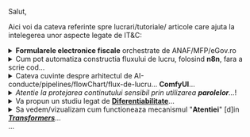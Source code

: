 Salut,

Aici voi da cateva referinte spre lucrari/tutoriale/ articole care ajuta la intelegerea unor aspecte legate de IT&C:

<details>
<summary><b>Formularele electronice fiscale</b> orchestrate de ANAF/MFP/eGov.ro</summary>

 <hr/>
<br/>

[eGuvernare](https://www.e-guvernare.ro/): [formulare fiscale](https://www.anaf.ro/anaf/internet/ANAF/asistenta_contribuabili/declararea_obligatiilor_fiscale/toate_formularele)

Formularele fiscale de tip [PDF-form](https://stackoverflow.com/questions/9139787/how-to-fill-pdf-form-in-php)([soft-A](https://www.sitepoint.com/filling-pdf-forms-pdftk-php/)) sunt [formulare inteligente](https://learn.microsoft.com/en-us/training/browse/?products=windows&subjects=artificial-intelligence), care poseda  validari precum si alte facilitati specifice editarii.

ex. Tutorial Youtube - Completare [Declaratie Unica](https://www.solo.ro/blog/despre-declaratia-unica)[(**DU**)](https://www.youtube.com/watch?v=taL9NjONa2A&ab_channel=VlogdeIT) [**D212**](https://static.anaf.ro/static/10/Anaf/Declaratii_R/declaratie_unica.html)si transmitere in [SPV](https://www.anaf.ro/anaf/internet/ANAF/servicii_online/inregistrare_utilizatori) al [ANAF](https://static.anaf.ro/static/10/Anaf/AsistentaContribuabili_r/Ghid_profesii_liberale_05022021.pdf)

ex. [D200](https://static.anaf.ro/static/10/Anaf/Declaratii_R/AplicatiiDec/Instructiuni_completare_D200.pdf)

Sunt [multe situatii](https://www.reddit.com/r/RoFiscalitate2/comments/1byx0iq/declaratie_unica_venituri_din_freelancing_2024_si/?rdt=46309&onetap_auto=true&one_tap=true) si cred ca ar trebui efectuat un studiu complex legal,financiar si contabil si ...

nu stiu cate persoane se pricep la toate astea....

Puteti gasi aici instructiuni privind depunerea [online](https://static.anaf.ro/static/10/Anaf/Declaratii_R/instructiuni/instructiuni2.6.htm) a declaratiilor

La momentul completarii declaratiilor, inerent(in mod inevitabil) pot aparea [erori](https://static.anaf.ro/static/10/Anaf/declunica/Erori_frecventev5.pdf).

[Corectarea declaratiilor](https://mfinante.gov.ro/documents/35673/254042/Ciofliceanu05.pdf) poate constitui un subiect incitant in relatia cu ANAF.

Trebuie sa vedem si partea plina a paharului si anume ca exista domenii(ex. [agricol](https://www.portalcodulfiscal.ro/completare-declaratie-venituri-din-activitati-agricole-61742.htm)) unde sunt cateva programe de finantare, dar pt asta trebuie sa aveti o activitate de raportare fidela/corecta catre ANAF.


Un [exemplu](https://docs.oasis-open.org/ubl/os-UBL-2.2/xml/UBL-Invoice-2.1-Example.xml) [trivial](https://github.com/Tradeshift/tradeshift-ubl-xsd/blob/master/src/test/resources/org/oasis-open/ubl/examples/UBL-Invoice-2.1-Example-Trivial.xml)(simplu) al unei facturi [UBL 2.1](https://facturis-online.ro/tag/xml-e-factura)

<hr/>
<br/>

</details>

<details>
 <summary>Cum pot automatiza constructia fluxului de lucru, folosind <b>n8n</b>, fara a scrie cod...</summary>
<hr/>
<br/>

Daca vreti sa automatizati([fara cod](https://docs.n8n.io/try-it-out/quickstart/)) fluxul (sa spunem...financiar) de lucru (ex. facturi,plati) atunci puteti opta pt [n8n sau zapier](https://www.hostinger.com/tutorials/what-is-n8n?utm_campaign=Generic-Tutorials-DSA|NT:Se|LO:Other-EU&utm_medium=ppc&gad_source=1&gbraid=0AAAAADMy-hbGbrh6IXeJJ2MZFS9V2fc5Z&gclid=Cj0KCQjw_JzABhC2ARIsAPe3ynom_zR-klNufn1sk5n3PNk8dByNkBcgW2wZFKF0KMzNxnsEnKZVJlkaAh9CEALw_wcB)

Managerul fluxului de lucru [**n8n**](https://luhhu.com/blog/is-n8n-a-rpa) ofera avantajul ca poate fi "selhosted"(autogazduit... si prin urmare/adica beneficiaza de un suport de gaduire gratuit!)...un astfel de exemplu este si acest [proiect-AI](https://github.com/n8n-io/self-hosted-ai-starter-kit).

As mai mentiona faptul ca [**n8n**](https://www.reddit.com/r/n8n/comments/1gchb5j/n8n_as_replacement_for_major_rpa_tools/) se ocupa de integrarea diverselor API-uri, in timp ce un [***RPA***](https://www.zaptest.com/ro/6-tipuri-de-rpa-robotic-process-automation-pe-care-trebuie-sa-le-cunoasteti)-ul se ocupa de crearea de "(ro)boti" care sa inlocuiasca [activitatile/actiunilor-procesuale repetitive ale oamenilor/umane](https://www.sostenia.ro/en/blog/sostenia-blog-1/what-does-rpa-mean-4)(extrage date, completarea automată a formularelor/introducerea de date, logarea în aplicații, mutarea fișierelor și dosarelor și poate efectua multe alte acțiuni...)

<hr/>
<br/>

</details>

<details>
 <summary>Cateva cuvinte despre arhitectul de AI-conducte/pipelines/flowChart/flux-de-lucru... <b>ComfyUI</b>...</summary>

<hr/>
<br/>

Pentru a folosi generatorul-AI [**text-to-2D-Image**](https://comfyui-wiki.com/en/install/install-comfyui/comfyui-desktop-installation-guide), intitulat [**ComfyUI-desktop**](https://www.youtube.com/watch?v=t5F9ehZ7MhQ&ab_channel=FahdMirza), este recomandat sa folosim [NSIS](https://www.electron.build/nsis.html)-[installer(x64)](https://stable-diffusion-art.com/how-to-install-comfyui/)-ul [acesta](https://www.comfy.org/download) pentru ***Windows***(ori ***macOS***; desi se poate instala si sub ***Linux***!); Daca instalati acest produs-desktop([***ComfyUI***](https://github.com/comfyanonymous/ComfyUI)) sub ***Windows*** trabuie sa stiti ca acesta va avea ca "HOME_DIRECTORY" folderul intitulat "[***C:\Users\\{your_user_logged_name}\AppData\Local\Programs\\@comfyorgcomfyui-electron\\***](https://github.com/Comfy-Org/desktop?tab=readme-ov-file)".

Trebuie spus ca ar mai exista si varianta de instalare [***ComfyUI***](https://www.stablediffusiontutorials.com/2024/01/install-comfy-ui-locally.html) intr-un mediu-protejat... folosind [**conda**](https://comfyui.org/en/windows-native-comfyui-install) sau [**venv**](https://www.mimicpc.com/learn/comfyui-beginners-guide).

[***ComfyUI***](https://docs.comfy.org/get_started/first_generation) vă permite să proiectați și să executați conducte(pipeline/workflow) de difuzie-stabila avansate folosind o interfață(grafica-utilizator: UI) bazată pe graf[ic]/noduri/diagramă(desenata...fara a fi nevoiti sa scrieti cod!!!), fiind disponibil pe Windows, Linux și macOS; La prima instalare va va solicita sa instalati versiunea adecvata de [***CheckPoint***](https://blenderneko.github.io/ComfyUI-docs/Core%20Nodes/Loaders/LoadCheckpoint/)([***CkPt***](https://www.youtube.com/watch?v=JPiNFtoBi_Q&ab_channel=ATELIERDESIGNA)).  [***CkPt***](https://www.youtube.com/watch?v=z5Y9L31ug4E&ab_channel=SanningArkitekter)-ul va reduce/elimina zgomotul-latent; Odata cu instalarea nodului [***CkPt***](https://pypi.org/project/comfy-cli/), se vor instala alte 2 modele: 
 - ***CLIP*** - Model utilizat pentru codificarea solicitărilor(prompt-ului) de text.
 - ***VAE***  - Model utilizat pentru codificarea și decodarea imaginilor către și din spațiul-latent.

Asadar, nodul-incarcator(***Checkpoint***) poate fi folosit pentru a *încărca* un *model-de-difuzie*; *Modelele-de-difuzie* sunt folosite pentru a elimina zgomotul-latent. 
<br/>Totodata, acest nod([***Checkpoint***](https://www.youtube.com/watch?v=ndMfwL13HR0&ab_channel=TheAITyrant)) va oferi, de asemenea, modelele ***VAE*** și ***CLIP***, adecvate(corespunzatoare/corelate cu acest[ui] nod-incarcator!).

[***ComfyUI(desktop)***](https://www.gpu-mart.com/blog/how-to-install-comfyui) este de fapt un server. Pentru a ne putea conecta la acest server-***ComfyUI*** sin programele noastre Python, va trtebui mai intai sa instalati un client-***ComfyUI***), folosind urmatoare comanda-shell(cmd.exe ...pt a lansa consola/terminalul si apoi pt introducerea ulterioara a urmatoarei comenzii-DOS):

    pip install comfy-cli

Ar fi util ca in prealabil sa va actualizati versiunea de **pip** , utlizand urmatoarea comanda:

    python.exe -m pip install --upgrade pip

*Remarca*: Este recomandat sa aveti instalata in prealabil, versiunea **3.12** de **Python**!

Apoi urmeaza comanda-shell de instalare:

    comfy install

La final(dupa instalare) vi se va oferi calea folder-ului in care s-au instalat fisierele aferente:
<br/>***C:\Users\\{your_user_logged_name}\Documents\comfy\ComfyUI\\***

Din  [scripturile-python](https://github.com/comfyanonymous/ComfyUI/tree/master/script_examples) date ca exemplu si care fac parte din acest produs/[server](https://www.youtube.com/watch?v=oVS1B1gflL8&ab_channel=PromptingPixels)-[***ComfyUI***](https://medium.com/@next.trail.tech/how-to-use-comfyui-api-with-python-a-complete-guide-f786da157d37), o sa vedeti ca serverul-[***ComfyUI***](https://comfyui.org/en/comfyui-windows-conda-venv) asculta(la adresa-URL: http://127.0.0.1:8188) pe portul ***8188***.

Pentru a accesa contextul grafic-utilizator eu am folosit insa adresa-URL **http://127.0.0.1:8000**, descoperita gratie acestui [articol](https://comfyui-wiki.com/en/faq/how-to-access-comfyui-on-lan); Aceasta adresa-URL poate fi regasita si daca cautati la **settings(rotita dintata)** si apoi click la sectiunea **About**(cautati/afisata in zona *Arguments*).

Daca insa doriti sa instalati versiunea portabila a [***ComfyUI***](https://www.unite.ai/ro/how-to-train-and-use-hunyuan-video-lora-models/) atunci [itinerarul](https://comfyui-wiki.com/en/install/install-comfyui/install-comfyui-on-windows) va fi cu totul altul;
<br/>Asadar pt a instala ***ComfyUI(portable)***(de sub ***Windows***) puteti arunca o privire asura acestui [articol](https://docs.comfy.org/installation/comfyui_portable_windows).

Daca doriti sa instalati managerul-[***ComfyUI***](https://play.kth.se/media/Tutorial+%E2%80%93+How+to+install+ComfyUI+and+ComfyUI+Manager/0_vpfgqb60/462220) atunci probabil ca acest [tutorial](https://stable-diffusion-art.com/comfyui-manager-install/) v-ar putea fi util!

Dupa cum vedeti subiectul [**ComfyUI**](https://www.reddit.com/r/StableDiffusion/comments/1k8kj66/hunyuan_3d_v25_is_awesome/?%24deep_link=true&correlation_id=efc00311-dff0-48f6-82b9-c7e2cde0a222&post_fullname=t3_1k8kj66&post_index=0&ref=email_digest&ref_campaign=email_digest&ref_source=email&utm_content=post_title&%243p=e_as&_branch_match_id=1408733888975067062&utm_medium=Email%20Amazon%20SES&_branch_referrer=H4sIAAAAAAAAA22P0U7DMAxFv6Z769YlWxmTJoSY%2BAE%2BIMoSpzVLk8hJKLzw7bgMeEKKpatz42t7LCXl42ZDYC2WtU5p7TFcNzI9NGIn0wmUziuWkXDAoL2q5E%2Fj0tXIx0Y885vnef3Tb%2BLEgLheir54OKNzNWMMTNibIJTMcns9XF%2F7ntVYw0fVQUmr3sReYVZ6hhwnWKIlp%2B%2FFzgIktWzVyHOhylZvIhF4XThZoWUOznSd3G5b61zX7g6ubw%2Fict%2BaOxDGQqeFENyXYi7KVe%2BD5hEcJ9XfLjcTg4V3djoGBG6JnjR6ZXGAXG5QGT0ljUP4382xkoFfj2EtkzIxFL6e6feYgsXD6pO%2FAxGGQV0ozhno9DQSX%2F8FmIoI6pcBAAA%3D) este unul generos iar eu am insistat un pic pe partea de [*instalare*](https://weirdwonderfulai.art/comfyui/getting-started-with-comfyui-in-2025/). Daca doriti insa sa nu va bateti capul cu acesta operatiune poate va veti indrepta atentia catre [**pinokio**](https://pinokio.computer/).
<br/>**Pinokio** odata [instalat](https://program.pinokio.computer/#/?id=install) va va propune o sumedenie de aplicatii (printre care si... **ComfyUI**) ce pot fi instalate/istalabile cu usurinta printr-un/care sunt aflate la doar ... un [simplu] click [distanta].


<hr/>
<br/>

</details>

<details>
 <summary><i>Atentie la protejarea continutului sensibil prin utilizarea <b>parolelor</b>...</i>!</summary>
 
<hr/>
<br/>

Intr-un mediu online tot mai "influentat" de AI, parolele lungi si complicate nu mai sunt sigure...[PswrdMngr](https://passwords.google.com/options?hl=ro)  & [MFA](https://www.stiripesurse.ro/s-a-schimbat-curentul-in-mediul-online-noile-parole-care-sunt-mult-mai-greu-de-spart-de-catre-hackeri_3662200.html) poate fi solutia salvatoare!

Într-o eră în care parolele pot fi sparte aproape la fel de repede cum sunt create, securitatea digitală reală nu mai înseamnă doar parole lungi, ci și soluții inteligente de protecție, cum ar fi managerii de parole(PswrdMngr) și autentificarea multifactorială(MFA).

Așa cum spun specialiștii citați de DNSC(Directoratul Național de Securitate Cibernetică) și publicația internațională IFL Science,
<br/>"în viitor, parola ta nu va mai fi prima linie de apărare, ci doar o piesă într-un sistem de protecție mult mai complex."

<hr/>
<br/>
</details>

<details>
 <summary>Va propun un studiu legat de <a href="https://ro.wikipedia.org/wiki/Calcul_diferen%C8%9Bial"><b>Diferentiabilitate</b></a>...</summary>

<hr/>
<br/>

O recomandare de lecturare interesanta o constituie si acest [articol](https://levelup.gitconnected.com/create-your-own-differentiable-n-body-simulation-with-python-jax-5868c71be866)

Autorul articolulului ne propune sa ne cream propria noastra [simulare N-body diferențiabilă](https://github.com/pmocz/nbody-jax) (utilizand [Python](https://medium.com/gitconnected/create-your-own-automatically-differentiable-simulation-with-python-jax-46951e120fbb)/[JAX](https://docs.jax.dev/en/latest/quickstart.html)).

Diferențierea automată (**autodiff**) este o tehnică puternică folosită în **AI** pentru a automatiza și a calcula eficient [***gradienții***](https://en.wikipedia.org/wiki/Gradient)(ori daca vreti, modificarile / variabilitatea / fluctuatiile / schimbarea / transformarea sau tranformabilitatea / masurarea sau masura / dinamica / analiza / interogarea / esantionarea / discretizarea/ evolutia / modelarea / simularea / pulsatia *continua/discreta*, in timp-real/temporala, a unei/unor valori oarecare, aferenta unui parametru/semnal/serii-temporal/e), pentru probleme/in scopuri de optimizar[e/i].

***Nota:***
<br/> Pana la urma, un semnal este urmarit/monitorizat/esantionat in timp la intervale de timp egale si oricat posibil de mici si i se masoara valorile asociate unui parametru/indicator(din multimea completa a acestor parametrii care descriu procesul studiat):
<br/> v0,v1,v2... aferent momentelor de timp t0,t1,t2...
<br/>Ceea ce se obtine de fapt este un **sir** de valori!
<br/>Nu cred ca ar fi cu totul eronat daca imediat ce rostiti cuvantul [**gradient**](https://ro.wikipedia.org/wiki/Gradient), v-ati duce cu gandul la  termenul de **sir**(privit ca notiune matematica/abstracta!)
<br/>Trebuie insa sa va raportati si la o marime de referinta strict monotona(strict  crescatoare ori strict descrescatoare) la care se raporteaza(in acest caz **timpul**!) care sa ne ajute sa obtinem o relatie de ordonare a avestor valori(in acest caz o ordonare in timp!-real) a valorilor-amplitudinale/variationale/graduale semnalului nostru/studiat... 
<br/>Asadar sirul de valori ordonat de catre timp ar defini gradientul!
<br/>Daca mai luam in calcul sa spunem o a 2 marime de referinta, hai sa spunem de spatiu(1D,2D,3D...) si am masura variabilitatea nu numai in functie de timp ci si de spatiu atunci am putea vorbi de [**camp de gradient**](https://www.reddit.com/r/AskPhysics/comments/4vnprq/why_does_every_gradient_field_have_to_be_a/?tl=ro)(iar un exemplu care imi vine imediat in minte este cel al campului-conjugat/complex/compus electro-magnetic, care este caracterizat de parametrii/marimile ce masoara intentitatile celor 2 componente E-electric si B-magnetic care vor pulsa/isi vor modifica valorile atat in timp cat si in spatiu)
<br/>In cazul [**campului de gratient**](https://math.fandom.com/ro/wiki/C%C3%A2mp_de_temperatur%C4%83) vom iscodi/interoga/urmari/monitoriza variabialitatea semnalului(E si /sau B) in functie/dependent[a] de 2 marimi de referinta(in acest caz, in functie de spatiu=localizare si timp=dimensiunea temporala), folosind deci o plasa/grid bidimensional(Spatiu X Timp) de noduri de esantionare/observare/referinta.
<br/>Ambele marimi folosite ca referinta pt observabilitatea unui fenomen/semnal/proces, atat Spatiul cat si Timpul fiind considerate marimi ordonatoare si cu/de aspect uniform-continuu(pot forma/alege o plasa de noduri, ds X dt,  egal distantate la nivelul fiecarei axe, si oricat de mici, atat in adancimea/axa spatiului, cat si pe axa timpului).
<br/>Aceasta plasa de esantionare ne va ajuta sa surprindem/analizam semnalul(campul de gradient = camp-gradient = [gradient-camp](https://ro.wikipedia.org/wiki/C%C3%A2mp_vectorial)) al unei marimi-de-proces, in acest caz, fie ea marimea/instensitatea campului electric E(s,t), fie intensitatea componentei magnetice B(s,t), permitandu-ne astfel sa prelevam un sir de valori sau in acest caz 2 sirururi de valori/pulsatii/ondulatii(E0,E1,E2,... respectiv B1,B2,B3...) pt fiecare nod al plasei de esantionare bidimensionale ds X dt.
<br/>Trebuie spus ca avand o plasa bi-dimensionala bazata pe 2 marimi de referinta ordonate/ordonabile(in acest caz, Spatiul si Timpul) atunci in mod evident vom avea si o anumita ordine de parcurgere a nodurilor plasei si deci pe cale de consecinta si o anumita ordine de esantionare/investigare.
<br/>Va rog sa va amintiti cum reprezentam in spatiul tridimensinal (T X S X E respectiv T X S X B, sau mai general/abbstract, a.k.a X,Y,Z) cele 2 marimi E(t,s)  si respectiv B(t,s) ce caracterizeaza campul electro-magnetic.
<br/>La finalul acestei note, trebuie sa mai atrag insa, atentia asupra marimii de esantionare Spatiu, care poate avea acceptiuni/cazuri diferite de expandare: 1D(s=x), 2D(s=x,y) sau 3D(s=x,y,z);
<br/>Va rog sa sesizati diferenta dintre factorul de variabilitate Timp(t), care este unidimensional si cvasi-factorul de variabilitate Spatiu(s) care poate imbraca/aduce/veni cu 3 forme de variabilitate uni-,bi-,tri-...dimensionala, care pe cale de consecinta, va schimba in mod adecvat, dimensiunea plasei de/cu noduri de referinta/esantionare.
<br/>Va rog sa mai constatati ca un semnal cu un comportament de schimbre a valorii de tip oscilatoriu/ciclic/repetabilitate va avea/lua/atinge, in mod inevitabil/determinist, (doar) un set de valori limitat/predictibil/determinat. 
<br/>In aceste conditii, in anumite noduri ale retelei de esantionare(ds X dt), s-ar putea sa regasim aceste valori, la un nivel valoric, de evolutie, de amplitudine/potential/pondere/grad egal[a](adica, in anumite puncte-nodale ale suprafetei/grilei/retelei de esantionale, semnalul sa inregistreze, in timpul exapnsiunii sale, aceiasi valoare-amplitudinala/de inaltime/de nivel a semnalului); Toate aceste puncte de acelasi(uneori, in mod grosier se pot permite anumite limite de abatare, caz in care vom spune ca sunt aproximativ-egale sau aproximativ-aceleasi) nivel de amplitudine formeaza un asa-numit *front-de-unda* sau o **linie de camp/ curba de nivel**(trasabilitate/monitorizare cu aspect de [curba-inchisa](https://traseeromania.ro/wiki/cum-recunosti-relieful-dupa-curbele-de-nivel-de-pe-harta/))
<br/>As vrea sa mai spun si faptul ca, marimea urmarita/monitorizata, in functie de anumite marimi de referinta(S X T) poate fi oricare alta in loc de E si B: [H](https://traseeromania.ro/wiki/cum-recunosti-relieful-dupa-curbele-de-nivel-de-pe-harta/)-inaltimea reliefului exprimata sa spunem in metri, [T°](https://ro.wikipedia.org/wiki/Gradient_de_temperatur%C4%83)-temperatura aerului exprimata in °C sau °K, [G](https://www.pajisti-grassland.ro/wp-content/uploads/2022/04/Gradientica-editia-II-.pdf)-granularitatea solului...; In aceiasi masura, marimile care alcatuiesc plasa de noduri de referinta, pot constitui/reprezentate de orice/oricare fel de criterii de referinta de care depinde marimea/marimile analizat[a/e].
<br/>Chiar daca imaginea dimensionala se opreste in mod intuitiv la 3D, trebuie sa spun ca depententa este de ordinul m*f(cu m si f sunt numere naturale nenule=N*) unde m reprezinta cardinalitatea marimilor monitorizate/cercetata/observata iar n reprezinta cardinalitatea factorilor de care depinde marimea observabila.
<br/>Asadar in acest context,  reprezentarile [**vectoriale**](https://math.fandom.com/ro/wiki/C%C3%A2mp_vectorial) si cele [**matriciale**](https://ro.wikipedia.org/wiki/Matrice_hessian%C4%83), pot deveni deveni "insuficiente", motiv pt care apare in acest joc(de reprezentare) un alt termen(destul de vehiculat in epoca AI!)...[***tensorul***](https://ro.wikipedia.org/wiki/C%C3%A2mp_tensorial)!

Tehnica **autodiff** ne permite sa rezolvăm, spre exemplu ... o *ecuație de [advecție-difuzie](/https://sd.utcb.ro/wp-content/uploads/2021/02/Rezumat-teza-de-doctorat-RO_Andreea-Savu.pdf)* (care descrie evoluția/[difuzia](https://ro.wikipedia.org/wiki/Legile_lui_Fick)/expansiunea în timp a [poluării](https://miro.medium.com/v2/resize:fit:600/format:webp/1*s6Mf3tlEP-sjIhfM9-QqQw.gif)) utilizand in acest caz metoda [***diferențelor-finite***](https://www.scribd.com/document/371258895/Metoda-Diferentelor-Finite). 
<br/>Obiectivul final al acestui [demers](https://www.lmn.pub.ro/~daniel/ElectromagneticModelingDoctoral/Tutorials/carte_FEM-ME-DI-final2012.pdf) ar (putea) fi, de fapt, acela de a a gasi raspunsul la urmatoarea întrebare:

 - Care sunt valorile parametrilor de intrare care conduc la un scenariu „cel mai rău caz”(vazut ca un punct-(de)-extrem adica de maxim sau minim local/global, ori ca un punct-(de)-inflexiune!...sau daca vreti un punct-temporal-de interes/important/optim in [evolutia](https://dspace.upt.ro/jspui/bitstream/123456789/754/3/BUPT_TD_Alice%20Ghitescu.pdf) sa ca si semnal/deci dependent de timp) într-un eveniment-de-poluare?


Articolul recomandat ne propune, exercițiul de codificare [recreaționala](https://www.google.com/search?q=topologie+diferentiala&rlz=1C1CHBF_enRO1132RO1132&oq=topologie+diferentiala&gs_lcrp=EgZjaHJvbWUyBggAEEUYOTIHCAEQIRigATIHCAIQIRiPAjIHCAMQIRiPAjIHCAQQIRiPAtIBCjEwOTgxajBqMTWoAgiwAgHxBcICk3BcohD58QXCApNwXKIQ-Q&sourceid=chrome&ie=UTF-8), in scopul de a  revizui [***problema gravitațională a N-corpuri***(unde N poate fi spre exemplu 3)](https://ro.wikipedia.org/wiki/Problema_celor_trei_corpuri) și de a învăța cum să scriem o implementare [**diferențiabilă**](https://www.yumpu.com/ro/document/read/51879075/calcul-diferential-si-integral-notite-de-curs)(evolutia/miscarea in timp...amintiti-va va rog, de pilda ca: viteza este/ne arata/masoara diferentiala-temporala a spatiului adica ds/dt=v(t) sau mai simplu spus viteza de schimbare  imi arata/masoara cum se modifica/schimba/modifica in timp, spatiul studiat/masurat) pentru a rezolva o problemă-de-inginerie-inversă . 
<br/>Aventura acestui demers presupune sa cream o *simulare* a unui [**sistem-dinamic-de-particule**](https://ro.wikipedia.org/wiki/Sistem_dinamic) care *interacționează-gravitațional* ***unele-cu-altele***.
<br/>Un astfel de sistem poate descrie orbitele planetelor din Sistemul-Solar sau stelelor din Galaxia noastră. 
<br/>Vom rezolva apoi o problemă-inversă, care consta in  găsirea unui *set inițial de viteze* care evoluează sistemul într-o [*configurație-țintă*](https://miro.medium.com/v2/resize:fit:600/format:webp/1*KQdMKNGYIQHF2MDTApDe1g.gif)(ex configuratia dorita ar putea fi cea a unei/de forma unei inimi sau a unui contur curbiliniu gen curba-cardioida.

<hr/>
<br/>

</details>

<details>
 <summary>Sa vedem/vizualizam cum functioneaza mecanismul "<b>Atentiei</b>" [d]in <a href="https://github.com/tensorflow/tensor2tensor/tree/master"><i><b>Transformers</b></i></a>...</summary>

 <hr/>

 [IA explicabilă: Vizualizarea **atenției** în Transformers](https://www.comet.com/site/blog/explainable-ai-for-transformers/)

 Inainte de toate, hai sa amintim/fixam/clarificam(macar partial!), 2 notiuni/termeni/**concepte-AI**, pe care le intalnim in titlul acestui articol :
 <br/>
  
  - Un ***transformator***([Transformer](https://simple.wikipedia.org/wiki/Transformer_(machine_learning_model))) este un model de calculator utilizat pentru deep-learning(DL), un tip de învățare-automată(ML) în care computerele se învață singure(computer-ul autodidact).

  - [**Atenția**](https://en.wikipedia.org/wiki/Attention_(machine_learning)) este o metodă de învățare-automată(ML) care determină importanța-relativă a fiecărei componente dintr-o secvență în raport cu celelalte componente din acea secvență(*o componenta "se refera/raporteaza (relativ) la" celelalte componente intr-un grad/nivel de importanta mai mare sau mai mic*!).
    <br/>În procesarea-limbajului-natural(NLP) , importanța este reprezentată de ponderi „*soft*” atribuite fiecărui cuvânt dintr-o propoziție.
    <br/>Mai general, **atenția** codifică/incorporeaza <b>vectori</b> numiți încorporări de [token](https://en.wikipedia.org/wiki/Generative_artificial_intelligence)-uri pe o secvență cu lățime fixă , care poate varia de la zeci la milioane de token-uri în dimensiune.
     <br/>Spre deosebire de ponderile „*hard*”, care sunt calculate în timpul *trecerii-de antrenament-invers*, ponderile „*soft*” există doar în *trecerea-înainte* și, prin urmare, se *schimbă/modifica*... cu fiecare pas al inputului/intrarii.
    <br/>Proiectele anterioare au implementat mecanismul-de-**atenție** într-un sistem-de-traducere(conversie)-a-limbajului de tip rețea(Network)-Neuronală-Recurentă-serială(***RNN***), dar un design mai recent, și anume ***transformatorul***([***Transformer**](https://blog.gopenai.com/comparing-rnn-lstm-gru-and-transformer-12dd8c134255)) , (care) a [eliminat](https://medium.com/@roelljr/the-ultimate-guide-rnns-vs-transformers-vs-diffusion-models-5e841a8184f3) ***RNN***-ul secvențial/serial(care este lent) și s-a bazat mai mult pe schema-de-**atenție**-paralelă(care este mai rapidă).

 [...](https://www.google.com/search?q=.gif+AI+attention+learning++flowchart&sca_esv=b69c0981c8b5228b&rlz=1C1CHBF_enRO1132RO1132&udm=2&biw=1920&bih=911&sxsrf=AHTn8zrpuvD9Dig2iejSxmRfrk0U6ze1iw%3A1745910185404&ei=qXkQaIW0GJKIxc8Pl5Dj2AI&ved=0ahUKEwjFrKSj1vyMAxUSRPEDHRfIGCsQ4dUDCBI&uact=5&oq=.gif+AI+attention+learning++flowchart&gs_lp=EgNpbWciJS5naWYgQUkgYXR0ZW50aW9uIGxlYXJuaW5nICBmbG93Y2hhcnRIlIUBUKUJWJ19cAF4AJABAJgBfKAByA6qAQQwLjE2uAEDyAEA-AEBmAIAoAIAmAMAiAYBkgcAoAfQBbIHALgHAA&sclient=img)
    
 In acest [articol](https://www.comet.com/site/blog/explainable-ai-for-transformers/), explorăm unul(**BertViz**) dintre cele mai populare instrumente-pentru/de-vizualizare[a] caracteristicii-distinctive-principale(**atenția**) a arhitecturilor [***Transformatoarelor***](https://simple.wikipedia.org/wiki/Transformer_(machine_learning_model))(sau de tip "***Transformers***"!): mecanismul-**Atenției**.

 [***BertViz***](https://pypi.org/project/bertviz/1.0.0/) este un instrument(deci este un auxiliar/utilitar/paleativ/de-prim-ajutor) open-source care vizualizează mecanismul-de-[**atenție**](https://en.wikipedia.org/wiki/Attention_%28machine_learning%29) al modelelor-de-transformare(***Transformers***) la mai multe **scări**, inclusiv la : 
 
  - nivel de [***model***](https://h2o.ai/wiki/ai-models/),
  - la nivel de [***cap/head***](https://blog.gopenai.com/building-affordable-high-performance-ai-models-with-multi-head-latent-attention-mla-71a9b2a4ef47) și
  - la nivel de [***neuron***](https://ro.wikipedia.org/wiki/Neuron). 

<details>
 <summary>Hai sa mai <a href="https://commons.wikimedia.org/wiki/File:Attention-animated.gif">"fabulam"</a> putin pe seama <a href="https://prezi.com/qwxf-kykirht/mecanismele-atentiei/">"atentiei"</a> ...! </summary>

 <hr/>
 
[*Nota*](https://www.google.com/search?q=semiotica+frazelor+propozitiilor+semantica&sca_esv=1ae1f5a229be0f0a&rlz=1C1CHBF_enRO1132RO1132&sxsrf=AHTn8zr762HZ7mTIlhdbmjfamN6mYjPsNQ%3A1745922010447&ei=2qcQaK6IG8iExc8P3_nDyQE&ved=0ahUKEwiu3fOpgv2MAxVIQvEDHd_8MBkQ4dUDCBE&uact=5&oq=semiotica+frazelor+propozitiilor+semantica&gs_lp=Egxnd3Mtd2l6LXNlcnAiKnNlbWlvdGljYSBmcmF6ZWxvciBwcm9wb3ppdGlpbG9yIHNlbWFudGljYTIFEAAY7wUyBRAAGO8FMgUQABjvBTIFEAAY7wVI7BdQpgVYnBZwAXgBkAEAmAHEAaAB1guqAQQwLjEwuAEDyAEA-AEBmAILoAL0C8ICChAAGLADGNYEGEfCAgUQIRigAcICBxAhGKABGArCAgQQIRgVmAMAiAYBkAYIkgcFMS45LjGgB84osgcFMC45LjG4B-4L&sclient=gws-wiz-serp):
<br/>***Transformerii*** nu au doar un singur ***cap/head***, ci mai multe *capete - de - atenție* din partea mai multor capete , ca să fim preciși. 
<br/>Fiecare cap se concentrează pe diferite aspecte ale *relațiilor(semantice)* dintre elemente/componente, oferind o înțelegere(a sensului sau a semanticii) mai cuprinzătoare/completa a secvenței(de text). 
<br/>Este ca și cum ai avea o echipă de experți/capete, fiecare cu propria [***perspectivă(punct de vedere semantic)***](https://commons.wikimedia.org/wiki/File:Attention-animated.gif), care lucrează împreună pentru a analiza datele.
<br/>Se retin/memoreaza/se-fac-latente temporar acele portiuni-de-text din istoria ingerarii textului care reprezinta interes d.p.d.v. al intelegerii(latenta=intarziere=memorare pe termen limitat/temporar=retinerea atentiei/focusului ca si cand ai pune lupa/ai mari sau ai pune in evidenta anumite lucruri importante pt o scurta perioada necesare pt a intelege o locutiune-textuala curenta/viitoare, in contextul acumulat/memorat [d]in trecut, context sau portiuni ale acestuia care este eliminat/debarasat/decumulat cand acesta devine nerelevat/nesemnificativ); 
<br/>Astfel contextul se formeaza/metamorforzeaza/schimba/preschimba [d/pr]in acumulari si decumulari succesive de componente/elemente importante-conjuctural pt a servi intelegerii-textuale curente si viitoare(cumva lucreaza ca un baraj/lac de acumulare(pt o [hidrocentrala](https://ro.wikipedia.org/wiki/Hidrocentral%C4%83)/pescarie/lac de agrement... sa spunem) din calea unui fluviu care trebuie sa mentina un anumit nivel de convenienta intre anumite limite,minim,nivel/cota-de-**atentie**,maxim=nivelul de la care trebuie deschisa ecluza de evacuare-fortata, pt a putea produce energie-electrica)!; 
<br/>Cota de atentie este de fapt o cota de atentie inferioara caz in care trebuie sa te pregatesti sa inchizi ecluza si in cazul atingerii unui minim sa inchizi ecluza ca sa inceapa acumularea si un alt nivel/cota de atentie superioara cand trebuie sa te pregatesti sa decumulezi/deschizi ecluza in cazul/la momentul atingerii unui maxim de acumulare); Este vorba de acumulare/stocare/memorare si decumulare/consum/uitare in scopul/din dorinta de a regla/mentine procesul de mentinere a cotei de acumulare intr-un anumit interval [min,max], unde sunt prevazute, in plus, inca alte 2 nivele/niveluri de atentie/interes/interesante, foarte apropiate de punctele-extreme(min si max), care au rolul/scopul de preventie/pregatire/siguranta! Alte niveluri aflate intre aceste 2 cote de interes/interesante nu prezinta nici-un interes si deci pot fi ignorate!
<br/>Acest [reglaj dimensional/de dimensiune](https://commons.wikimedia.org/wiki/File:Attention-animated.gif) se refera la dimensiunea/marimea contextului-relevant stocat pt a fi utilizat la momentul analizarii/intelegerii noului continut/text-candidat.

<br/>Asadar pt o mai buna "intelegere" a subiectului ["cap-de-atentie"](https://github.com/tensorflow/tensor2tensor/tree/master) ar fi recomandabil sa va indreptati "atentia/focusul" catre termeni ca [sintaxa](https://dacoromania.inst-puscariu.ro/articole/2018_1/29_XXIII_(2018_nr.1)[Pages%20017%20-%20026].pdf), [**semantica**](https://ro.wikipedia.org/wiki/Semantic%C4%83), [insiruire/siruri/seturi/serii/familii/multimi... de semne/simboluri-grafice/litere si alte semne...precum si raporturile se subordonare/nivel/grad/ierarhizare ori sinonimie/relationare semantica](https://monoskop.org/images/d/db/Sebeok_Thomas_Semnele_o_introducere_in_semiotica_2002.pdf), [**semiotica**](https://ro.wikipedia.org/wiki/Semiotic%C4%83), [pragmatica](https://ro.wikipedia.org/wiki/Pragmatic%C4%83), [gramatica](http://www.institutuldefilosofie.ro/request.php?269), [...](http://www.institutuldefilosofie.ro/request.php?503)


 <hr/>

</details>


[***BertViz***](https://medium.com/data-science/deconstructing-bert-part-2-visualizing-the-inner-workings-of-attention-60a16d86b5c1) este un instrument de explicabilitate/examinare/consultare/introspectie-vizuala într-un domeniu (**NLP**) care este altfel notoriu de opac(greu de vizualizat cu ochiul liber). 
 <br/>Și, în ciuda numelui său, [***BertViz***](https://www.datafranca.org/wiki/BertViz) <ins>nu funcționează doar pe</ins> modelul [**BERT**](https://en.wikipedia.org/wiki/BERT_(language_model))(Bidirectional Encoder Representations from Transformers). 
 <br/>API-ul ***BertViz*** acceptă multe modele-de-limbaj(LM-uri)-***transformator***, inclusiv[ **GPT2** ori **T5**](https://aiplanet.com/learn/llm-bootcamp/module-6/2350/pre-trained-transformer-models-t5-and-gpt2)(învățărea-prin-transfer/transfer-learning/[**TL**](https://blog.dailydoseofds.com/p/transfer-learning-fine-tuning-multitask) cu un **transformator** text-text unificat”), [**BART**](https://huggingface.co/docs/transformers/v4.34.1/model_doc/bart) și majoritatea modelelor **HuggingFace**([**HF**](https://huggingface.co/docs/transformers/attention)).
 <br/>*Nota*: **BART** folosește o arhitectură standard **seq2seq**/traducere(traslatare/conversie)-automată cu un codificator-bidirecțional(cum ar fi [BERT](https://huggingface.co/docs/transformers/model_doc/bert)) și un decodificator stânga-dreapta (cum ar fi [GPT](https://medium.com/@reyhaneh.esmailbeigi/bert-gpt-and-bart-a-short-comparison-5d6a57175fca))

 
 <br>Continuați să [citiți](https://www.comet.com/site/blog/explainable-ai-for-transformers/) pentru a afla mai multe despre [**BertViz**](https://github.com/jessevig/bertviz) și despre cum puteți încorpora acest instrument-de-vizualizare-a-**atenției** în fluxul de lucru [NLP](https://en.wikipedia.org/wiki/Neuro-linguistic_programming) și [MLOps](https://en.wikipedia.org/wiki/MLOps) cu [Comet](https://en.wikipedia.org/wiki/Comet_(programming)).  

<a href="https://github.com/jessevig/bertviz"><img src="https://raw.githubusercontent.com/jessevig/bertviz/master/images/head-view.gif"></a>

*Nota*: 
<br/>***grosimea liniei*** inseamna/codifica/reprezinta ***nivelul de importanta-relativa*** a componentei-analizate(sursa), in raport cu/la fiecare componenta-tinta(destinatie) a secventei-sintactice(ordinea cuvintelor/token-ilor din/in propozitie sau o portiune/chunk/bucata a acesteia) de cuvinte/tokeni de intrare!;
<br/>Practic avem un graf orientat(de la sursa catre destinatie) cu nodurile reprezentate de tokeni/cuvinte ale propozitiei analizate si cu muchii/linii/drumuri/asocieri avand ***grosimi diferite*** in functie de nivelul importantei(de interes);
<br/>***Grosimea***/greutatea/importanta/accentuarea poate [fi] "cititita/vazuta/reliefata/scoate-in-evidenta" intr-o cheie/traducere/translatare/conversie de ***etichetare-semantica*** a liniilor/muchiilor cu semantica: componenta/cuvantul/tokenul-Sursa se-refera-la/se-raporteaza-la/are-un- interes/este-interesata-de(in sens [semantic/de-inteles/de-intelegere-a](https://lamarr-institute.org/blog/bert-model/) component[a/ei]/cuvantul/tokenul-Destinatie intr-un mod/grad=grosime mai mare/mic[a]!

<br/><i>Bonus</i>: De asemenea la finalul acestui [articol](https://www.comet.com/site/blog/explainable-ai-for-transformers/) aveti cateva link-uri de resurse interesante!
 
 <hr/>
 
</details>
...
